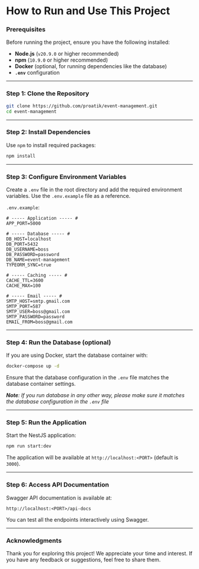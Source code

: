 # How to Run and Use This Project

### **Prerequisites**

Before running the project, ensure you have the following installed:

- **Node.js** (`v20.9.0` or higher recommended)
- **npm** (`10.9.0` or higher recommended)
- **Docker** (optional, for running dependencies like the database)
- **`.env`** configuration

---

### **Step 1: Clone the Repository**

```bash
git clone https://github.com/proatik/event-management.git
cd event-management
```

---

### **Step 2: Install Dependencies**

Use `npm` to install required packages:

```bash
npm install
```

---

### **Step 3: Configure Environment Variables**

Create a `.env` file in the root directory and add the required environment variables. Use the `.env.example` file as a reference.

`.env.example`:

```plaintext
# ----- Application ----- #
APP_PORT=5000

# ----- Database ----- #
DB_HOST=localhost
DB_PORT=5432
DB_USERNAME=boss
DB_PASSWORD=password
DB_NAME=event-management
TYPEORM_SYNC=true

# ----- Caching ----- #
CACHE_TTL=3600
CACHE_MAX=100

# ----- Email ----- #
SMTP_HOST=smtp.gmail.com
SMTP_PORT=587
SMTP_USER=boss@gmail.com
SMTP_PASSWORD=password
EMAIL_FROM=boss@gmail.com
```

---

### **Step 4: Run the Database** (optional)

If you are using Docker, start the database container with:

```bash
docker-compose up -d
```

Ensure that the database configuration in the `.env` file matches the database container settings.

_**Note**: If you run database in any other way, please make sure it matches the database configuration in the `.env` file_

---

### **Step 5: Run the Application**

Start the NestJS application:

```bash
npm run start:dev
```

The application will be available at `http://localhost:<PORT>` (default is `3000`).

---

### **Step 6: Access API Documentation**

Swagger API documentation is available at:

```
http://localhost:<PORT>/api-docs
```

You can test all the endpoints interactively using Swagger.

---

### **Acknowledgments**

Thank you for exploring this project! We appreciate your time and interest. If you have any feedback or suggestions, feel free to share them.
